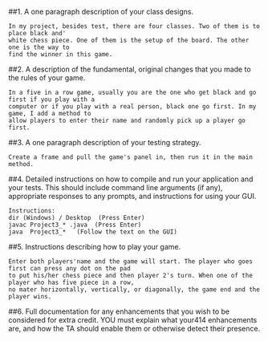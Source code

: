##1. A one paragraph description of your class designs.
    
    In my project, besides test, there are four classes. Two of them is to place black and'
    white chess piece. One of them is the setup of the board. The other one is the way to
    find the winner in this game. 


##2. A description of the fundamental, original changes that you made to the rules of your game.

	In a five in a row game, usually you are the one who get black and go first if you play with a 
	computer or if you play with a real person, black one go first. In my game, I add a method to 
	allow players to enter their name and randomly pick up a player go first.

##3. A one paragraph description of your testing strategy.

	Create a frame and pull the game's panel in, then run it in the main method.

##4. Detailed instructions on how to compile and run your application and your tests. This should include command line 
     arguments (if any), appropriate responses to any prompts, and instructions for using your GUI.

	Instructions:
	dir (Windows) / Desktop  (Press Enter)
	javac Project3_* .java  (Press Enter) 
    java  Project3_*   (Follow the text on the GUI)

##5. Instructions describing how to play your game.

	Enter both players'name and the game will start. The player who goes first can press any dot on the pad
	to put his/her chess piece and then player 2's turn. When one of the player who has five piece in a row, 
	no mater horizontally, vertically, or diagonally, the game end and the player wins. 

##6. Full documentation for any enhancements that you wish to be considered for extra credit. YOU must explain what your414
     enhancements are, and how the TA should enable them or otherwise detect their presence.
     
   
